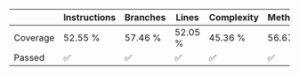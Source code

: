| | Instructions | Branches | Lines | Complexity | Methods |
| --- | --- | --- | --- | --- | --- |
| Coverage | 52.55 % | 57.46 % | 52.05 % | 45.36 % | 56.67 % |
| Passed | ✅ | ✅ | ✅ | ✅ | ✅ |
